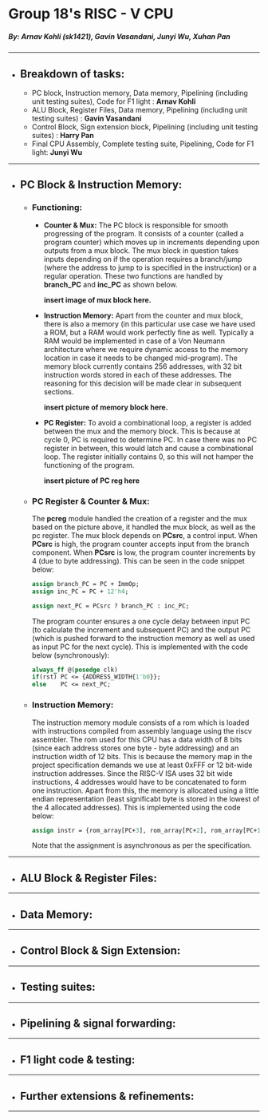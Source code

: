 # Group 18's RISC - V CPU
##### *By: Arnav Kohli (sk1421), Gavin Vasandani, Junyi Wu, Xuhan Pan*

---
- ## Breakdown of tasks:
    - PC block, Instruction memory, Data memory, Pipelining (including unit testing suites), Code for F1 light : **Arnav Kohli**
    - ALU Block, Register Files, Data memory, Pipelining (including unit testing suites) : **Gavin Vasandani**
    - Control Block, Sign extension block, Pipelining (including unit testing suites) : **Harry Pan**
    - Final CPU Assembly, Complete testing suite, Pipelining, Code for F1 light: **Junyi Wu**

---
- ## PC Block & Instruction Memory:
  - ### Functioning:

    - **Counter & Mux:** The PC block is responsible for smooth progressing of the program. It consists of a counter (called a program counter) which moves up in increments depending upon outputs from a mux block. The mux block in question takes inputs depending on if the operation requires a branch/jump (where the address to jump to is specified in the instruction) or a regular operation. These two functions are handled by **branch_PC** and **inc_PC** as shown below.

      **insert image of mux block here.**

    - **Instruction Memory:** Apart from the counter and mux block, there is also a memory (in this particular use case we have used a ROM, but a RAM would work perfectly fine as well. Typically a RAM would be implemented in case of a Von Neumann architecture where we require dynamic access to the memory location in case it needs to be changed mid-program). The memory block currently contains 256 addresses, with 32 bit instruction words stored in each of these addresses. The reasoning for this decision will be made clear in subsequent sections.

      **insert picture of memory block here.**

    - **PC Register:** To avoid a combinational loop, a register is added between the mux and the memory block. This is because at cycle 0, PC is required to determine PC. In case there was no PC register in between, this would latch and cause a combinational loop. The register initially contains 0, so this will not hamper the functioning of the program.

      **insert picture of PC reg here**

  - ### PC Register & Counter & Mux:
    The **pcreg** module handled the creation of a register and the mux based on the picture above, it handled the mux block, as well as the pc register. The mux block depends on **PCsrc**, a control input. When **PCsrc** is high, the program counter accepts input from the branch component. When **PCsrc** is low, the program counter increments by 4 (due to byte addressing). This can be seen in the code snippet below:
    ```systemverilog
    assign branch_PC = PC + ImmOp;
    assign inc_PC = PC + 12'h4;

    assign next_PC = PCsrc ? branch_PC : inc_PC;  
    ```
    The program counter ensures a one cycle delay between input PC (to calculate the increment and subsequent PC) and the output PC (which is pushed forward to the instruction memory as well as used as input PC for the next cycle). This is implemented with the code below (synchronously):
    ```systemverilog
    always_ff @(posedge clk)
    if(rst) PC <= {ADDRESS_WIDTH{1'b0}};
    else    PC <= next_PC;  
    ```

  - ### Instruction Memory:
    The instruction memory module consists of a rom which is loaded with instructions compiled from assembly language using the riscv assembler. The rom used for this CPU has a data width of 8 bits (since each address stores one byte - byte addressing) and an instruction width of 12 bits. This is because the memory map in the project specification demands we use at least 0xFFF or 12 bit-wide instruction addresses. Since the RISC-V ISA uses 32 bit wide instructions, 4 addresses would have to be concatenated to form one instruction.  Apart from this, the memory is allocated using a little endian representation (least significabt byte is stored in the lowest of the 4 allocated addresses). This is implemented using the code below:
    ```systemverilog
    assign instr = {rom_array[PC+3], rom_array[PC+2], rom_array[PC+1], rom_array[PC]};
    ```
    Note that the assignment is asynchronous as per the specification.

---
- ## ALU Block & Register Files:
  
---
- ## Data Memory:
  
---
- ## Control Block & Sign Extension:
  
---

- ## Testing suites:
  
---
- ## Pipelining & signal forwarding:
  
---
- ## F1 light code & testing:
  
---
- ## Further extensions & refinements:
  
---
